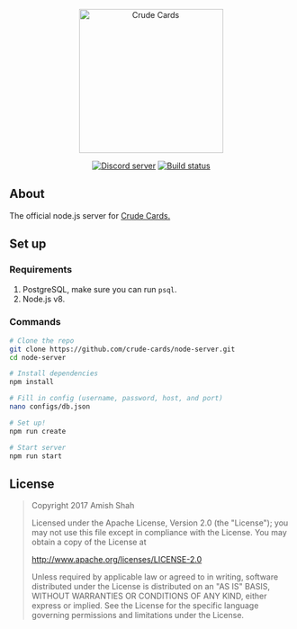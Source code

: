 <div align="center">
  <p>
    <a href="https://crudecards.xyz"><img src="https://crudecards.xyz/static/assets/logo.svg" width="256" alt="Crude Cards" /></a>
  </p>
	<p>
		<a href="https://discord.gg/ZpXwXKJ"><img src="https://discordapp.com/api/guilds/320327291634974720/embed.png" alt="Discord server" /></a>
	<a href="https://travis-ci.org/crude-cards/node-server"><img src="https://travis-ci.org/crude-cards/node-server.svg?branch=master" alt="Build status" /></a>
	</p>
</div>

## About
The official node.js server for [Crude Cards.](https://crudecards.xyz/)

## Set up
### Requirements
1) PostgreSQL, make sure you can run `psql`.
2) Node.js v8.

### Commands
```bash
# Clone the repo
git clone https://github.com/crude-cards/node-server.git
cd node-server

# Install dependencies
npm install

# Fill in config (username, password, host, and port)
nano configs/db.json

# Set up!
npm run create

# Start server
npm run start
```

## License
> Copyright 2017 Amish Shah
> 
> Licensed under the Apache License, Version 2.0 (the "License");
> you may not use this file except in compliance with the License.
> You may obtain a copy of the License at
>
>    http://www.apache.org/licenses/LICENSE-2.0
>
> Unless required by applicable law or agreed to in writing, software
> distributed under the License is distributed on an "AS IS" BASIS,
> WITHOUT WARRANTIES OR CONDITIONS OF ANY KIND, either express or implied.
> See the License for the specific language governing permissions and
> limitations under the License.
